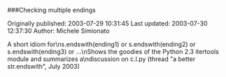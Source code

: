 ###Checking multiple endings

Originally published: 2003-07-29 10:31:45
Last updated: 2003-07-30 12:37:30
Author: Michele Simionato

A short idiom for\ns.endswith(ending1) or s.endswith(ending2) or s.endswith(ending3) or ...\nShows the goodies of the Python 2.3 itertools module and summarizes a\ndiscussion on c.l.py (thread "a better str.endswith", July 2003)